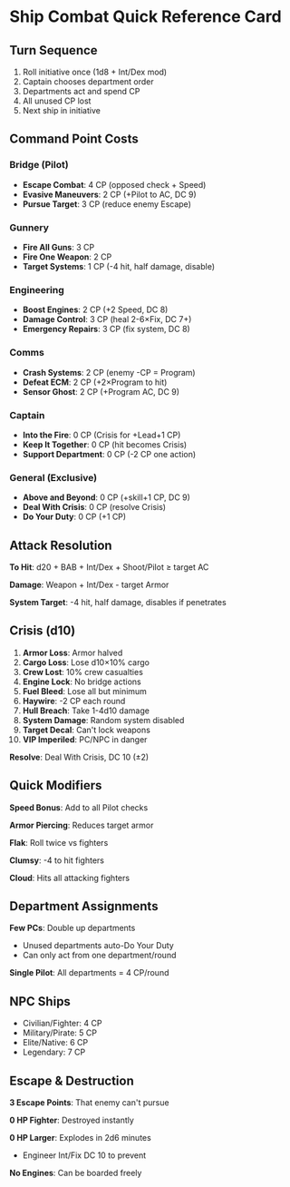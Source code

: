 # Ship Combat Quick Reference Card

## Turn Sequence
1. Roll initiative once (1d8 + Int/Dex mod)
2. Captain chooses department order
3. Departments act and spend CP
4. All unused CP lost
5. Next ship in initiative

## Command Point Costs

### Bridge (Pilot)
- **Escape Combat**: 4 CP (opposed check + Speed)
- **Evasive Maneuvers**: 2 CP (+Pilot to AC, DC 9)
- **Pursue Target**: 3 CP (reduce enemy Escape)

### Gunnery
- **Fire All Guns**: 3 CP
- **Fire One Weapon**: 2 CP  
- **Target Systems**: 1 CP (-4 hit, half damage, disable)

### Engineering
- **Boost Engines**: 2 CP (+2 Speed, DC 8)
- **Damage Control**: 3 CP (heal 2-6×Fix, DC 7+)
- **Emergency Repairs**: 3 CP (fix system, DC 8)

### Comms
- **Crash Systems**: 2 CP (enemy -CP = Program)
- **Defeat ECM**: 2 CP (+2×Program to hit)
- **Sensor Ghost**: 2 CP (+Program AC, DC 9)

### Captain
- **Into the Fire**: 0 CP (Crisis for +Lead+1 CP)
- **Keep It Together**: 0 CP (hit becomes Crisis)
- **Support Department**: 0 CP (-2 CP one action)

### General (Exclusive)
- **Above and Beyond**: 0 CP (+skill+1 CP, DC 9)
- **Deal With Crisis**: 0 CP (resolve Crisis)
- **Do Your Duty**: 0 CP (+1 CP)

## Attack Resolution

**To Hit**: d20 + BAB + Int/Dex + Shoot/Pilot ≥ target AC

**Damage**: Weapon + Int/Dex - target Armor

**System Target**: -4 hit, half damage, disables if penetrates

## Crisis (d10)

1. **Armor Loss**: Armor halved
2. **Cargo Loss**: Lose d10×10% cargo
3. **Crew Lost**: 10% crew casualties
4. **Engine Lock**: No bridge actions
5. **Fuel Bleed**: Lose all but minimum
6. **Haywire**: -2 CP each round
7. **Hull Breach**: Take 1-4d10 damage
8. **System Damage**: Random system disabled
9. **Target Decal**: Can't lock weapons
10. **VIP Imperiled**: PC/NPC in danger

**Resolve**: Deal With Crisis, DC 10 (±2)

## Quick Modifiers

**Speed Bonus**: Add to all Pilot checks

**Armor Piercing**: Reduces target armor

**Flak**: Roll twice vs fighters

**Clumsy**: -4 to hit fighters

**Cloud**: Hits all attacking fighters

## Department Assignments

**Few PCs**: Double up departments
- Unused departments auto-Do Your Duty
- Can only act from one department/round

**Single Pilot**: All departments = 4 CP/round

## NPC Ships
- Civilian/Fighter: 4 CP
- Military/Pirate: 5 CP
- Elite/Native: 6 CP
- Legendary: 7 CP

## Escape & Destruction

**3 Escape Points**: That enemy can't pursue

**0 HP Fighter**: Destroyed instantly

**0 HP Larger**: Explodes in 2d6 minutes
- Engineer Int/Fix DC 10 to prevent

**No Engines**: Can be boarded freely
